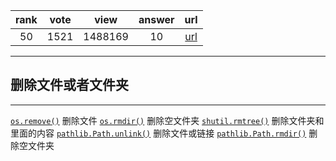 
| rank | vote | view | answer | url |
|:-:|:-:|:-:|:-:|:-:|
|50|1521|1488169|10| [url](http://stackoverflow.com/questions/6996603/delete-a-file-or-folder) |
***

## 删除文件或者文件夹

***

[`os.remove()`](http://docs.python.org/library/os.html#os.remove) 删除文件
[`os.rmdir()`](http://docs.python.org/library/os.html#os.rmdir) 删除空文件夹
[`shutil.rmtree()`](http://docs.python.org/library/shutil.html#shutil.rmtree) 删除文件夹和里面的内容 
[`pathlib.Path.unlink()`](https://docs.python.org/3/library/pathlib.html#pathlib.Path.unlink) 删除文件或链接
[`pathlib.Path.rmdir()`](https://docs.python.org/3/library/pathlib.html#pathlib.Path.unlink) 删除空文件夹
